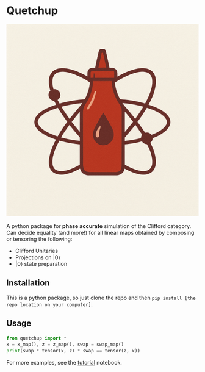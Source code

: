 # Quetchup
![Quetchup Logo](logo.png)


A python package for **phase accurate** simulation of the Clifford category. Can decide equality (and more!) for all linear maps obtained by composing or tensoring the following:
* Clifford Unitaries
* Projections on $| 0 \rangle$
* $|0 \rangle$ state preparation

## Installation
This is a python package, so just clone the repo and then `pip install [the repo location on your computer]`.

## Usage
```python
from quetchup import *
x = x_map(), z = z_map(), swap = swap_map()
print(swap * tensor(x, z) * swap == tensor(z, x))
```

For more examples, see the [tutorial](examples/tutorial.ipynb) notebook.
